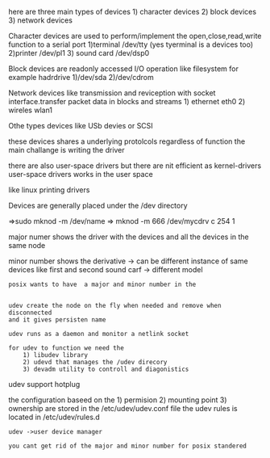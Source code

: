 here are three main types of devices
	1) character devices
	2) block devices
	3) network devices

Character devices are used to perform/implement the open,close,read,write function to a serial port 
	1)terminal /dev/tty (yes tyerminal is a devices too)
	2)printer /dev/pl1 
	3) sound card /dev/dsp0

Block devices are readonly accessed I/O operation like filesystem for example hadrdrive
	1)/dev/sda
	2)/dev/cdrom

Network devices like transmission and reviception with socket interface.transfer packet data in blocks and streams
	1) ethernet eth0
	2) wireles wlan1

Othe types devices like USb devies or SCSI


these devices shares a underlying protolcols regardless of function
the main challange is writing the driver

there are also user-space drivers but there are nit efficient as  kernel-drivers
user-space drivers works in the user space

like linux printing drivers

Devices are generally placed under the /dev directory

=>sudo mknod -m /dev/name <type> <major> <minor>
=> mknod -m 666 /dev/mycdrv c 254 1

major numer shows the driver with the devices and all the devices in the same node

minor number shows the derivative
	-> can be different instance of same devices like first and second sound carf
	-> different model

	posix wants to have  a major and minor number in the 


	udev create the node on the fly when needed and remove when disconnected
	and it gives persisten name 

	udev runs as a daemon and monitor a netlink socket

	for udev to function we need the 
		1) libudev library
		2) udevd that manages the /udev direcory
		3) devadm utility to controll and diagonistics


udev support hotplug

the configuration baseed on the 
	1) permision
	2) mounting point
	3) ownership
	are stored in the /etc/udev/udev.conf file
	the udev rules is located in /etc/udev/rules.d

	udev ->user device manager

	you cant get rid of the major and minor number for posix standered